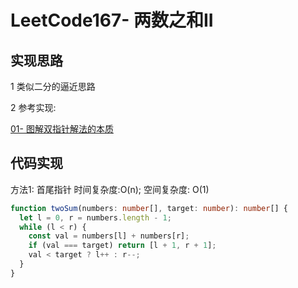 # LeetCode167- 两数之和II

## 实现思路

1 类似二分的逼近思路

2 参考实现: <br/>

[01- 图解双指针解法的本质](https://leetcode.cn/problems/two-sum-ii-input-array-is-sorted/solution/yi-zhang-tu-gao-su-ni-on-de-shuang-zhi-zhen-jie-fa/)


## 代码实现

方法1: 首尾指针  时间复杂度:O(n); 空间复杂度: O(1)

```ts
function twoSum(numbers: number[], target: number): number[] {
  let l = 0, r = numbers.length - 1;
  while (l < r) {
    const val = numbers[l] + numbers[r];
    if (val === target) return [l + 1, r + 1];
    val < target ? l++ : r--;
  }
}
```


